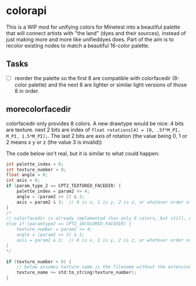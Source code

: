 # colorapi
This is a WIP mod for unifying colors for Minetest into a beautiful palette that will connect artists with "the land" (dyes and their sources), instead of just making more and more like unifieddyes does. Part of the aim is to recolor existing nodes to match a beautiful 16-color palette.


## Tasks
- [ ] reorder the palette so the first 8 are compatible with colorfacedir (8-color palette) and the next 8 are lighter or similar light versions of those 8 in order.


## morecolorfacedir
colorfacedir only provides 8 colors. A new drawtype would be nice:  4 bits are texture. next 2 bits are index of `float rotations[4] = [0, .5f*M_PI, M_PI, 1.5*M_PI];`. The last 2 bits are axis of rotation (the value being 0, 1 or 2 means x y or z (the value 3 is invalid))

The code below isn't real, but it is similar to what could happen:
```C++
int palette_index = 0;
int texture_number = 0;
float angle = 0;
int axis = 0;
if (param_type_2 == CPT2_TEXTURED_FACEDIR) {
    palette_index = param2 >> 4;
    angle = (param2 >> 2) & 3;
    axis = param2 & 3;  // 0 is x, 1 is y, 2 is z, or whatever order other parts of the engine use.
}
/*
// colorfacedir is already implemented (has only 8 colors, but still, only 2 node registrations are necessary for 16 colors)
else if (paramtype2 == CPT2_16COLORED_FACEDIR) {
    texture_number = param2 >> 4;
    angle = (param2 >> 2) & 3;
    axis = param2 & 3;  // 0 is x, 1 is y, 2 is z, or whatever order other parts of the engine use.
}
*/

if (texture_number > 0) {
    // below assumes texture_name is the filename without the extension:
    texture_name += std:to_string(texture_number);
}
```
